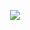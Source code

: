 <p align="center">
<img src="https://imgur.com/aQpNKPX.png alt="Traffic Examination"/>  
</p>
<br />
<br />
